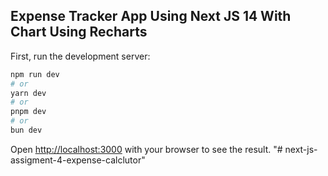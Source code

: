 ## Expense Tracker App Using Next JS 14 With Chart Using Recharts
First, run the development server:

```bash
npm run dev
# or
yarn dev
# or
pnpm dev
# or
bun dev
```

Open [http://localhost:3000](http://localhost:3000) with your browser to see the result.
"# next-js-assigment-4-expense-calclutor" 
